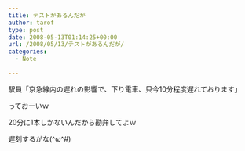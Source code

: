 ```yaml
---
title: テストがあるんだが
author: tarof
type: post
date: 2008-05-13T01:14:25+00:00
url: /2008/05/13/テストがあるんだが/
categories:
  - Note

---
```

駅員「京急線内の遅れの影響で、下り電車、只今10分程度遅れております」

っておーいｗ
  
20分に1本しかないんだから勘弁してよｗ
  
遅刻するがな(^ω^#)
